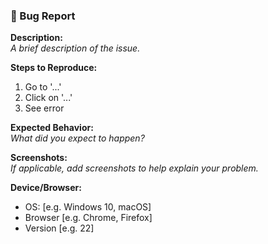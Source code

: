 ### 🐞 Bug Report

**Description:**  
_A brief description of the issue._

**Steps to Reproduce:**

1. Go to '...'
2. Click on '...'
3. See error

**Expected Behavior:**  
_What did you expect to happen?_

**Screenshots:**  
_If applicable, add screenshots to help explain your problem._

**Device/Browser:**

- OS: [e.g. Windows 10, macOS]
- Browser [e.g. Chrome, Firefox]
- Version [e.g. 22]
